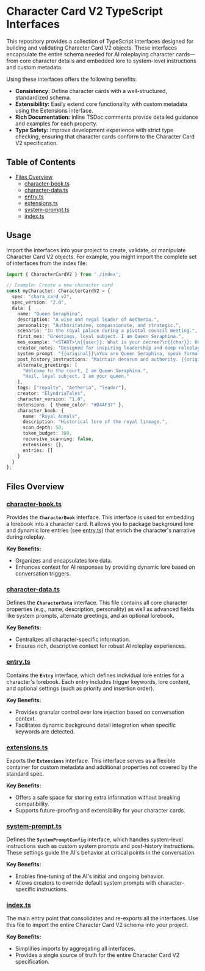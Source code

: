 # Character Card V2 TypeScript Interfaces

This repository provides a collection of TypeScript interfaces designed for building and validating Character Card V2 objects. These interfaces encapsulate the entire schema needed for AI roleplaying character cards—from core character details and embedded lore to system-level instructions and custom metadata.

Using these interfaces offers the following benefits:

- **Consistency:** Define character cards with a well-structured, standardized schema.
- **Extensibility:** Easily extend core functionality with custom metadata using the Extensions interface.
- **Rich Documentation:** Inline TSDoc comments provide detailed guidance and examples for each property.
- **Type Safety:** Improve development experience with strict type checking, ensuring that character cards conform to the Character Card V2 specification.

## Table of Contents

- [Files Overview](#files-overview)
  - [character-book.ts](#character-bookts)
  - [character-data.ts](#character-datats)
  - [entry.ts](#entryts)
  - [extensions.ts](#extensionsts)
  - [system-prompt.ts](#system-promptts)
  - [index.ts](#indexts)

## Usage

Import the interfaces into your project to create, validate, or manipulate Character Card V2 objects. For example, you might import the complete set of interfaces from the index file:

```typescript
import { CharacterCardV2 } from './index';

// Example: Create a new character card
const myCharacter: CharacterCardV2 = {
  spec: "chara_card_v2",
  spec_version: "2.0",
  data: {
    name: "Queen Seraphina",
    description: "A wise and regal leader of Aetheria.",
    personality: "Authoritative, compassionate, and strategic.",
    scenario: "In the royal palace during a pivotal council meeting.",
    first_mes: "Greetings, loyal subject. I am Queen Seraphina.",
    mes_example: "<START>\n{{user}}: What is your decree?\n{{char}}: Unity and strength shall guide us.",
    creator_notes: "Designed for inspiring leadership and deep roleplay.",
    system_prompt: "{{original}}\nYou are Queen Seraphina, speak formally.",
    post_history_instructions: "Maintain decorum and authority. {{original}}",
    alternate_greetings: [
      "Welcome to the court, I am Queen Seraphina.",
      "Hail, loyal subject. I am your queen."
    ],
    tags: ["royalty", "Aetheria", "leader"],
    creator: "ElyndriaTales",
    character_version: "1.0",
    extensions: { theme_color: "#D4AF37" },
    character_book: {
      name: "Royal Annals",
      description: "Historical lore of the royal lineage.",
      scan_depth: 50,
      token_budget: 300,
      recursive_scanning: false,
      extensions: {},
      entries: []
    }
  }
};
```

## Files Overview

### [character-book.ts](./character-book.ts)

Provides the **`CharacterBook`** interface. This interface is used for embedding a lorebook into a character card. It allows you to package background lore and dynamic lore entries (see [entry.ts](./entry.ts)) that enrich the character's narrative during roleplay.

**Key Benefits:**
- Organizes and encapsulates lore data.
- Enhances context for AI responses by providing dynamic lore based on conversation triggers.

### [character-data.ts](./character-data.ts)

Defines the **`CharacterData`** interface. This file contains all core character properties (e.g., name, description, personality) as well as advanced fields like system prompts, alternate greetings, and an optional lorebook.

**Key Benefits:**
- Centralizes all character-specific information.
- Ensures rich, descriptive context for robust AI roleplay experiences.

### [entry.ts](./entry.ts)

Contains the **`Entry`** interface, which defines individual lore entries for a character's lorebook. Each entry includes trigger keywords, lore content, and optional settings (such as priority and insertion order).

**Key Benefits:**
- Provides granular control over lore injection based on conversation context.
- Facilitates dynamic background detail integration when specific keywords are detected.

### [extensions.ts](./extensions.ts)

Exports the **`Extensions`** interface. This interface serves as a flexible container for custom metadata and additional properties not covered by the standard spec.

**Key Benefits:**
- Offers a safe space for storing extra information without breaking compatibility.
- Supports future-proofing and extensibility for your character cards.

### [system-prompt.ts](./system-prompt.ts)

Defines the **`SystemPromptConfig`** interface, which handles system-level instructions such as custom system prompts and post-history instructions. These settings guide the AI's behavior at critical points in the conversation.

**Key Benefits:**
- Enables fine-tuning of the AI's initial and ongoing behavior.
- Allows creators to override default system prompts with character-specific instructions.

### [index.ts](./index.ts)

The main entry point that consolidates and re-exports all the interfaces. Use this file to import the entire Character Card V2 schema into your project.

**Key Benefits:**
- Simplifies imports by aggregating all interfaces.
- Provides a single source of truth for the entire Character Card V2 specification.
